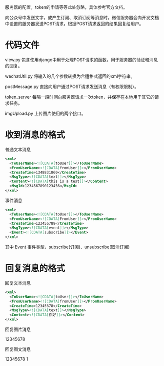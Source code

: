 
服务器的配置，token的申请等等此处忽略，具体参考官方文档。

向公众号中发送文字，或产生订阅、取消订阅等消息时，微信服务器会向开发文档中设置的服务器发送POST请求，根据POST请求返回的结果回复给用户。

# 代码文件

view.py 包含使用django中用于处理POST请求的函数，用于服务器的验证和消息的回复。

wechatUtil.py 将输入的几个参数转换为合适格式返回的xml字符串。

postMessage.py 直接向用户通过POST请求发送消息（有权限限制）。

token_server 每隔一段时间向服务器请求一次token，并保存在本地用于其它的请求任务。

imgUpload.py 上传图片使用的两个接口。


# 收到消息的格式

普通文本消息

```xml
<xml>
  <ToUserName><![CDATA[toUser]]></ToUserName>
  <FromUserName><![CDATA[fromUser]]></FromUserName>
  <CreateTime>1348831860</CreateTime>
  <MsgType><![CDATA[text]]></MsgType>
  <Content><![CDATA[this is a test]]></Content>
  <MsgId>1234567890123456</MsgId>
</xml>
```

事件消息

```xml
<xml>
  <ToUserName><![CDATA[toUser]]></ToUserName>
  <FromUserName><![CDATA[FromUser]]></FromUserName>
  <CreateTime>123456789</CreateTime>
  <MsgType><![CDATA[event]]></MsgType>
  <Event><![CDATA[subscribe]]></Event>
</xml>
```

其中 Event 事件类型，subscribe(订阅)、unsubscribe(取消订阅)

# 回复消息的格式

回复文本消息

```xml
<xml>
  <ToUserName><![CDATA[toUser]]></ToUserName>
  <FromUserName><![CDATA[fromUser]]></FromUserName>
  <CreateTime>12345678</CreateTime>
  <MsgType><![CDATA[text]]></MsgType>
  <Content><![CDATA[你好]]></Content>
</xml>
```

回复图片消息

<xml>
  <ToUserName><![CDATA[toUser]]></ToUserName>
  <FromUserName><![CDATA[fromUser]]></FromUserName>
  <CreateTime>12345678</CreateTime>
  <MsgType><![CDATA[image]]></MsgType>
  <Image>
    <MediaId><![CDATA[media_id]]></MediaId>
  </Image>
</xml>

回复图文消息

<xml>
  <ToUserName><![CDATA[toUser]]></ToUserName>
  <FromUserName><![CDATA[fromUser]]></FromUserName>
  <CreateTime>12345678</CreateTime>
  <MsgType><![CDATA[news]]></MsgType>
  <ArticleCount>1</ArticleCount>
  <Articles>
    <item>
      <Title><![CDATA[title1]]></Title>
      <Description><![CDATA[description1]]></Description>
      <PicUrl><![CDATA[picurl]]></PicUrl>
      <Url><![CDATA[url]]></Url>
    </item>
  </Articles>
</xml>
